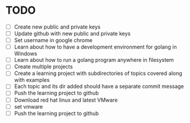 # TODO

- [ ] Create new public and private keys
- [ ] Update github with new public and private keys
- [ ] Set username in google chrome
- [ ] Learn about how to have a development environment for golang in Windows
- [ ] Learn about how to run a golang program anywhere in filesystem
- [ ] Create multiple projects
- [ ] Create a learning project with subdirectories of topics covered along with examples
- [ ] Each topic and its dir added should have a separate commit message
- [ ] Push the learning project to github
- [ ] Download red hat linux and latest VMware
- [ ] set vmware
- [ ] Push the learning project to github
